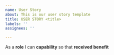 ```yaml
---
name: User Story
about: This is our user story template
title: USER STORY <title>
labels: ''
assignees: ''

---
```


As a **role** I can **capability** so that **received benefit**
